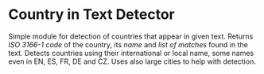 # Country in Text Detector

Simple module for detection of countries that appear in given text. Returns *ISO
3166-1 code* of the country, its *name* and *list of matches* found in the text.
Detects countries using their international or local name, some names even in
EN, ES, FR, DE and CZ. Uses also large cities to help with detection.